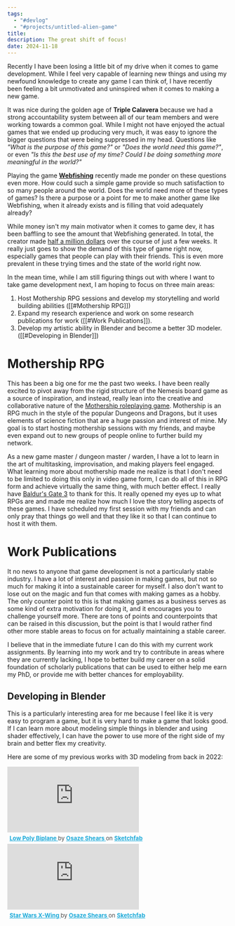 ```yaml
---
tags:
  - "#devlog"
  - "#projects/untitled-alien-game"
title: 
description: The great shift of focus!
date: 2024-11-18
---
```

Recently I have been losing a little bit of my drive when it comes to game development. While I feel very capable of learning new things and using my newfound knowledge to create any game I can think of, I have recently been feeling a bit unmotivated and uninspired when it comes to making a new game.

It was nice during the golden age of **Triple Calavera** because we had a strong accountability system between all of our team members and were working towards a common goal. While I might not have enjoyed the actual games that we ended up producing very much, it was easy to ignore the bigger questions that were being suppressed in my head. Questions like *"What is the purpose of this game?"* or *"Does the world need this game?"*, or even *"Is this the best use of my time? Could I be doing something more meaningful in the world?"*

Playing the game **[Webfishing](https://store.steampowered.com/app/3146520/WEBFISHING/)** recently made me ponder on these questions even more. How could such a simple game provide so much satisfaction to so many people around the world. Does the world need more of these types of games? Is there a purpose or a point for me to make another game like Webfishing, when it already exists and is filling that void adequately already?

While money isn't my main motivator when it comes to game dev, it has been baffling to see the amount that Webfishing generated. In total, the creator made [half a million dollars](https://steam-revenue-calculator.com/app/3146520/WEBFISHING/) over the course of just a few weeks. It really just goes to show the demand of this type of game right now, especially games that people can play with their friends. This is even more prevalent in these trying times and the state of the world right now.

In the mean time, while I am still figuring things out with where I want to take game development next, I am hoping to focus on three main areas:
1. Host Mothership RPG sessions and develop my storytelling and world building abilities ([[#Mothership RPG]])
2. Expand my research experience and work on some research publications for work ([[#Work Publications]]).
3. Develop my artistic ability in Blender and become a better 3D modeler. ([[#Developing in Blender]])



# Mothership RPG
This has been a big one for me the past two weeks. I have been really excited to pivot away from the rigid structure of the Nemesis board game as a source of inspiration, and instead, really lean into the creative and collaborative nature of the [Mothership roleplaying game](https://www.tuesdayknightgames.com/pages/mothership-rpg). Mothership is an RPG much in the style of the popular Dungeons and Dragons, but it uses elements of science fiction that are a huge passion and interest of mine. My goal is to start hosting mothership sessions with my friends, and maybe even expand out to new groups of people online to further build my network.

As a new game master / dungeon master / warden, I have a lot to learn in the art of multitasking, improvisation, and making players feel engaged. What learning more about mothership made me realize is that I don't need to be limited to doing this only in video game form, I can do all of this in RPG form and achieve virtually the same thing, with much better effect. I really have [Baldur's Gate 3](https://store.steampowered.com/app/1086940/Baldurs_Gate_3/) to thank for this. It really opened my eyes up to what RPGs are and made me realize how much I love the story telling aspects of these games. I have scheduled my first session with my friends and can only pray that things go well and that they like it so that I can continue to host it with them.

# Work Publications
It no news to anyone that game development is not a particularly stable industry. I have a lot of interest and passion in making games, but not so much for making it into a sustainable career for myself. I also don't want to lose out on the magic and fun that comes with making games as a hobby. The only counter point to this is that making games as a business serves as some kind of extra motivation for doing it, and it encourages you to challenge yourself more. There are tons of points and counterpoints that can be raised in this discussion, but the point is that I would rather find other more stable areas to focus on for actually maintaining a stable career.

I believe that in the immediate future I can do this with my current work assignments. By learning into my work and try to contribute in areas where they are currently lacking, I hope to better build my career on a solid foundation of scholarly publications that can be used to either help me earn my PhD, or provide me with better chances for employability.

## Developing in Blender
This is a particularly interesting area for me because I feel like it is very easy to program a game, but it is very hard to make a game that looks good. If I can learn more about modeling simple things in blender and using shader effectively, I can have the power to use more of the right side of my brain and better flex my creativity.

Here are some of my previous works with 3D modeling from back in 2022:

<div class="sketchfab-embed-wrapper"> <iframe title="Low Poly Biplane" frameborder="0" allowfullscreen mozallowfullscreen="true" webkitallowfullscreen="true" allow="autoplay; fullscreen; xr-spatial-tracking" xr-spatial-tracking execution-while-out-of-viewport execution-while-not-rendered web-share src="https://sketchfab.com/models/97b602d976014fce8ed613535a4bbc6c/embed"> </iframe> <p style="font-size: 13px; font-weight: normal; margin: 5px; color: #4A4A4A;"> <a href="https://sketchfab.com/3d-models/low-poly-biplane-97b602d976014fce8ed613535a4bbc6c?utm_medium=embed&utm_campaign=share-popup&utm_content=97b602d976014fce8ed613535a4bbc6c" target="_blank" rel="nofollow" style="font-weight: bold; color: #1CAAD9;"> Low Poly Biplane </a> by <a href="https://sketchfab.com/oshears?utm_medium=embed&utm_campaign=share-popup&utm_content=97b602d976014fce8ed613535a4bbc6c" target="_blank" rel="nofollow" style="font-weight: bold; color: #1CAAD9;"> Osaze Shears </a> on <a href="https://sketchfab.com?utm_medium=embed&utm_campaign=share-popup&utm_content=97b602d976014fce8ed613535a4bbc6c" target="_blank" rel="nofollow" style="font-weight: bold; color: #1CAAD9;">Sketchfab</a></p></div>

<div class="sketchfab-embed-wrapper"> <iframe title="Star Wars X-Wing" frameborder="0" allowfullscreen mozallowfullscreen="true" webkitallowfullscreen="true" allow="autoplay; fullscreen; xr-spatial-tracking" xr-spatial-tracking execution-while-out-of-viewport execution-while-not-rendered web-share src="https://sketchfab.com/models/8aeea0ce370a463abe5fc7725579c4f4/embed"> </iframe> <p style="font-size: 13px; font-weight: normal; margin: 5px; color: #4A4A4A;"> <a href="https://sketchfab.com/3d-models/star-wars-x-wing-8aeea0ce370a463abe5fc7725579c4f4?utm_medium=embed&utm_campaign=share-popup&utm_content=8aeea0ce370a463abe5fc7725579c4f4" target="_blank" rel="nofollow" style="font-weight: bold; color: #1CAAD9;"> Star Wars X-Wing </a> by <a href="https://sketchfab.com/oshears?utm_medium=embed&utm_campaign=share-popup&utm_content=8aeea0ce370a463abe5fc7725579c4f4" target="_blank" rel="nofollow" style="font-weight: bold; color: #1CAAD9;"> Osaze Shears </a> on <a href="https://sketchfab.com?utm_medium=embed&utm_campaign=share-popup&utm_content=8aeea0ce370a463abe5fc7725579c4f4" target="_blank" rel="nofollow" style="font-weight: bold; color: #1CAAD9;">Sketchfab</a></p></div>